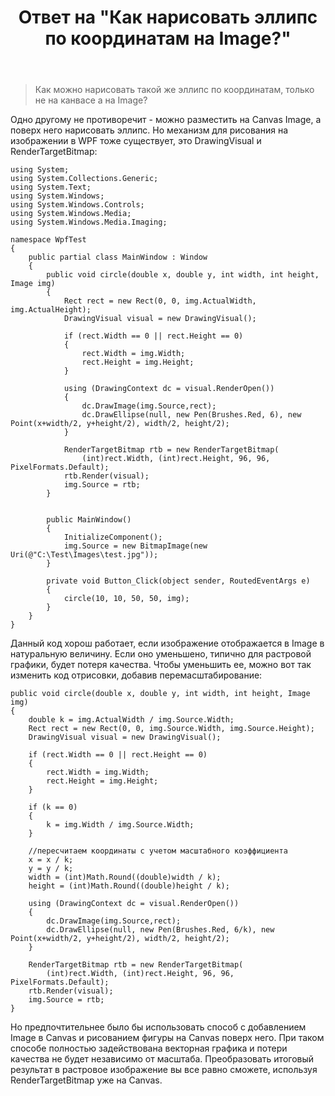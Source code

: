 ﻿---
title: "Ответ на \"Как нарисовать эллипс по координатам на Image?\""
se.owner.user_id: 240512
se.owner.display_name: "MSDN.WhiteKnight"
se.owner.link: "https://ru.stackoverflow.com/users/240512/msdn-whiteknight"
se.answer_id: 1111537
se.question_id: 1110811
se.post_type: answer
se.is_accepted: True
---
<blockquote>
  <p>Как можно нарисовать такой же эллипс по координатам, только не на канвасе а на Image?</p>
</blockquote>

<p>Одно другому не противоречит - можно разместить на Canvas Image, а поверх него нарисовать эллипс. Но механизм для рисования на изображении в WPF тоже существует, это DrawingVisual и RenderTargetBitmap:</p>

<pre><code>using System;
using System.Collections.Generic;
using System.Text;
using System.Windows;
using System.Windows.Controls;
using System.Windows.Media;
using System.Windows.Media.Imaging;

namespace WpfTest
{
    public partial class MainWindow : Window
    {        
        public void circle(double x, double y, int width, int height, Image img)
        {
            Rect rect = new Rect(0, 0, img.ActualWidth, img.ActualHeight);
            DrawingVisual visual = new DrawingVisual();

            if (rect.Width == 0 || rect.Height == 0)
            {
                rect.Width = img.Width;
                rect.Height = img.Height;
            }

            using (DrawingContext dc = visual.RenderOpen())
            {
                dc.DrawImage(img.Source,rect);
                dc.DrawEllipse(null, new Pen(Brushes.Red, 6), new Point(x+width/2, y+height/2), width/2, height/2);
            }

            RenderTargetBitmap rtb = new RenderTargetBitmap(
                (int)rect.Width, (int)rect.Height, 96, 96, PixelFormats.Default);
            rtb.Render(visual);
            img.Source = rtb;
        }


        public MainWindow()
        {
            InitializeComponent();
            img.Source = new BitmapImage(new Uri(@"C:\Test\Images\test.jpg"));
        }

        private void Button_Click(object sender, RoutedEventArgs e)
        {
            circle(10, 10, 50, 50, img);
        }
    }
}
</code></pre>

<p>Данный код хорош работает, если изображение отображается в Image в натуральную величину. Если оно уменьшено, типично для растровой графики, будет потеря качества. Чтобы уменьшить ее, можно вот так изменить код отрисовки, добавив перемасштабирование:</p>

<pre><code>public void circle(double x, double y, int width, int height, Image img)
{
    double k = img.ActualWidth / img.Source.Width;
    Rect rect = new Rect(0, 0, img.Source.Width, img.Source.Height);
    DrawingVisual visual = new DrawingVisual();

    if (rect.Width == 0 || rect.Height == 0)
    {
        rect.Width = img.Width;
        rect.Height = img.Height;
    }

    if (k == 0)
    {
        k = img.Width / img.Source.Width;
    }

    //пересчитаем координаты с учетом масштабного коэффициента
    x = x / k;
    y = y / k;
    width = (int)Math.Round((double)width / k);
    height = (int)Math.Round((double)height / k);

    using (DrawingContext dc = visual.RenderOpen())
    {
        dc.DrawImage(img.Source,rect);
        dc.DrawEllipse(null, new Pen(Brushes.Red, 6/k), new Point(x+width/2, y+height/2), width/2, height/2);
    }

    RenderTargetBitmap rtb = new RenderTargetBitmap(
        (int)rect.Width, (int)rect.Height, 96, 96, PixelFormats.Default);
    rtb.Render(visual);
    img.Source = rtb;
}
</code></pre>

<p>Но предпочтительнее было бы использовать способ с добавлением Image в Canvas и рисованием фигуры на Canvas поверх него. При таком способе полностью задействована векторная графика и потери качества не будет независимо от масштаба. Преобразовать итоговый результат в растровое изображение вы все равно сможете, используя RenderTargetBitmap уже на Canvas.</p>
